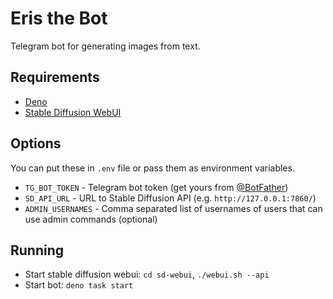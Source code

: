 # Eris the Bot

Telegram bot for generating images from text.

## Requirements

- [Deno](https://deno.land/)
- [Stable Diffusion WebUI](https://github.com/AUTOMATIC1111/stable-diffusion-webui/)

## Options

You can put these in `.env` file or pass them as environment variables.

- `TG_BOT_TOKEN` - Telegram bot token (get yours from [@BotFather](https://t.me/BotFather))
- `SD_API_URL` - URL to Stable Diffusion API (e.g. `http://127.0.0.1:7860/`)
- `ADMIN_USERNAMES` - Comma separated list of usernames of users that can use admin commands
  (optional)

## Running

- Start stable diffusion webui: `cd sd-webui`, `./webui.sh --api`
- Start bot: `deno task start`
